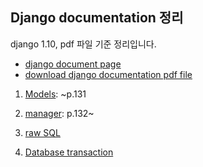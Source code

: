 ## Django documentation 정리
django 1.10, pdf 파일 기준 정리입니다.

- [django document page](https://docs.djangoproject.com/en/1.10/)
- [download django documentation pdf file](https://media.readthedocs.org/pdf/django/1.10.x/django.pdf)

1. [Models](https://github.com/bartkim0426/django-document/blob/master/models/models.md): ~p.131

2. [manager](https://github.com/bartkim0426/django-document/blob/master/models/manager.md): p.132~

3. [raw SQL](https://github.com/bartkim0426/django-document/blob/master/models/SQL.md)

4. [Database transaction](https://github.com/bartkim0426/django-document/blob/master/models/Database%20transactions.md)


